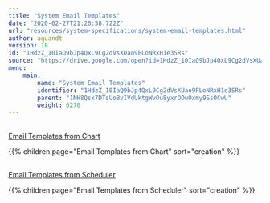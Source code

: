 ```yaml
---
title: "System Email Templates"
date: "2020-02-27T21:26:58.722Z"
url: "resources/system-specifications/system-email-templates.html"
author: aquandt
version: 18
id: "1HdzZ_10IaQ9bJp4QxL9Cg2dVsXUao9FLoNRxH1e3SRs"
source: "https://drive.google.com/open?id=1HdzZ_10IaQ9bJp4QxL9Cg2dVsXUao9FLoNRxH1e3SRs"
menu:
    main:
        name: "System Email Templates"
        identifier: "1HdzZ_10IaQ9bJp4QxL9Cg2dVsXUao9FLoNRxH1e3SRs"
        parent: "1NH8Qsk7DTsUoBvIVdUktgWvOu8yxrDOuOxmy9SsOCwU"
        weight: 6270
---
```







## 

[Email Templates from Chart](system-email-templates/email-templates-from-chart.html)

{{% children page="Email Templates from Chart" sort="creation" %}}

## 

[Email Templates from Scheduler](system-email-templates/email-templates-from-scheduler.html)

{{% children page="Email Templates from Scheduler" sort="creation" %}}


